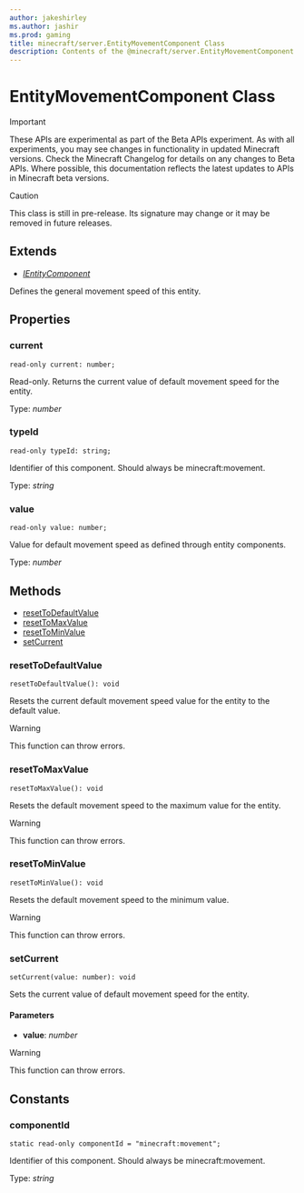 ```yaml
---
author: jakeshirley
ms.author: jashir
ms.prod: gaming
title: minecraft/server.EntityMovementComponent Class
description: Contents of the @minecraft/server.EntityMovementComponent class.
---
```

# EntityMovementComponent Class
>[!IMPORTANT]
>These APIs are experimental as part of the Beta APIs experiment. As with all experiments, you may see changes in functionality in updated Minecraft versions. Check the Minecraft Changelog for details on any changes to Beta APIs. Where possible, this documentation reflects the latest updates to APIs in Minecraft beta versions.

> [!CAUTION]
> This class is still in pre-release.  Its signature may change or it may be removed in future releases.

## Extends
- [*IEntityComponent*](IEntityComponent.md)

Defines the general movement speed of this entity.

## Properties

### **current**
`read-only current: number;`

Read-only. Returns the current value of default movement speed for the entity.

Type: *number*

### **typeId**
`read-only typeId: string;`

Identifier of this component. Should always be minecraft:movement.

Type: *string*

### **value**
`read-only value: number;`

Value for default movement speed as defined through entity components.

Type: *number*

## Methods
- [resetToDefaultValue](#resettodefaultvalue)
- [resetToMaxValue](#resettomaxvalue)
- [resetToMinValue](#resettominvalue)
- [setCurrent](#setcurrent)

### **resetToDefaultValue**
`
resetToDefaultValue(): void
`

Resets the current default movement speed value for the entity to the default value.

> [!WARNING]
> This function can throw errors.

### **resetToMaxValue**
`
resetToMaxValue(): void
`

Resets the default movement speed to the maximum value for the entity.

> [!WARNING]
> This function can throw errors.

### **resetToMinValue**
`
resetToMinValue(): void
`

Resets the default movement speed to the minimum value.

> [!WARNING]
> This function can throw errors.

### **setCurrent**
`
setCurrent(value: number): void
`

Sets the current value of default movement speed for the entity.

#### **Parameters**
- **value**: *number*

> [!WARNING]
> This function can throw errors.

## Constants

### **componentId**
`static read-only componentId = "minecraft:movement";`

Identifier of this component. Should always be minecraft:movement.

Type: *string*
